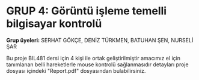 # GRUP 4: Görüntü işleme temelli bilgisayar kontrolü

**Grup üyeleri:** SERHAT GÖKÇE, DENİZ TÜRKMEN, BATUHAN ŞEN, NURSELİ ŞAR

Bu proje BIL481 dersi için 4 kişi ile ortak geliştirilmiştir amacımız el için tanımlanan belli hareketlerle mouse kontrolü sağlanmasıdır detayları proje dosyası içindeki "Report.pdf" dosyasından bulabilirsiniz.

